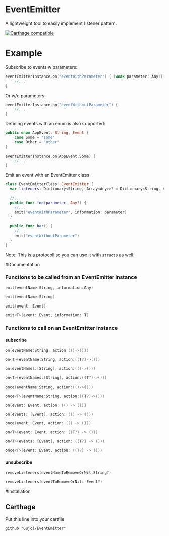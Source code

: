 # EventEmitter
A lightweight tool to easily implement listener pattern.

[![Carthage compatible](https://img.shields.io/badge/Carthage-compatible-4BC51D.svg?style=flat)](https://github.com/Carthage/Carthage)

Example
========

Subscribe to events w parameters:
```swift
eventEmitterInstance.on("eventWithParameter") { (weak parameter: Any?) in
    //...
}
```
Or w/o parameters:
```swift
eventEmitterInstance.on("eventWithoutParameter") {
    //...
}
```

Defining events with an enum is also supported:
```swift
public enum AppEvent: String, Event {
    case Some = "some"
    case Other = "other"
}
```

```swift
eventEmitterInstance.on(AppEvent.Some) {
    //...
}
```

Emit an event with an EventEmitter class
```swift
class EventEmitterClass: EventEmitter {
  var listeners: Dictionary<String, Array<Any>>? = Dictionary<String, Array<Any>>()
  
  //...
  public func foo(parameter: Any?) {
    //...
    emit("eventWithParameter", information: parameter)
  }
  
  public func bar() {
    //...
    emit("eventWithoutParameter")
  }
}
```
Note: This is a protocoll so you can use it with `struct`s as well.

#Documentation
### Functions to be called from an EventEmitter instance
```swift
emit(eventName:String, information:Any)
```
```swift
emit(eventName:String)
```

```swift
emit(event: Event)
```
```swift
emit<T>(event: Event, information: T)
```
### Functions to call on an EventEmitter instance
#### subscribe
```swift
on(eventName:String, action:(()->()))
```
```swift
on<T>(eventName:String, action:((T?)->()))
```
```swift
on(eventNames:[String], action:(()->()))
```
```swift
on<T>(eventNames:[String], action:((T?)->()))
```
```swift
once(eventName:String, action:(()->()))
```
```swift
once<T>(eventName:String, action:((T?)->()))
```

```swift
on(event: Event, action: (() -> ()))
```

```swift
on(events: [Event], action: (() -> ()))
```

```swift
once(event: Event, action: (() -> ()))
```

```swift
on<T>(event: Event, action: ((T?) -> ()))
```

```swift
on<T>(events: [Event], action: ((T?) -> ()))
```

```swift
once<T>(event: Event, action: ((T?) -> ()))
```
#### unsubscribe
```swift
removeListeners(eventNameToRemoveOrNil:String?)
```
```swift
removeListeners(eventToRemoveOrNil: Event?)
```

#Installation
## Carthage 

Put this line into your cartfile
```
github "Gujci/EventEmitter"
```
